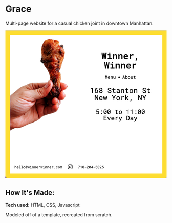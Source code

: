 # Grace
Multi-page website for a casual chicken joint in downtown Manhattan.

<!-- **Link to project:** http://recruiters-love-seeing-live-demos.com/ -->

![alt tag](winnerwinner.png)

## How It's Made:

**Tech used:** HTML, CSS, Javascript

Modeled off of a template, recreated from scratch.
